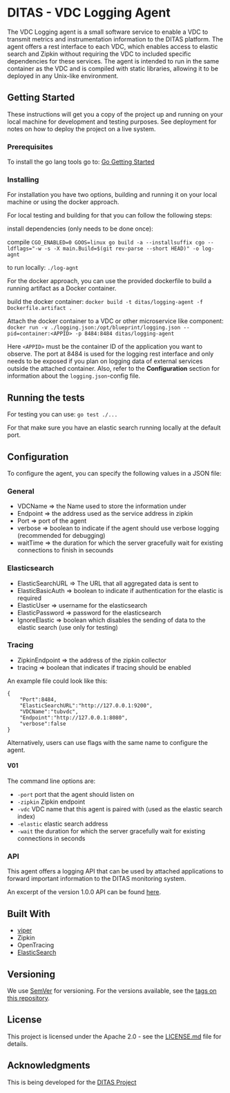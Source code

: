 # DITAS - VDC Logging Agent

The VDC Logging agent is a small software service to enable a VDC to transmit metrics and instrumentation information to the DITAS platform.
The agent offers a rest interface to each VDC, which enables access to elastic search and Zipkin without requiring the VDC to included specific dependencies for these services.
The agent is intended to run in the same container as the VDC and is compiled with static libraries, allowing it to be deployed in any Unix-like environment.

## Getting Started

These instructions will get you a copy of the project up and running on your local machine for development and testing purposes. See deployment for notes on how to deploy the project on a live system.

### Prerequisites

To install the go lang tools go to: [Go Getting Started](https://golang.org/doc/install)

### Installing

For installation you have two options, building and running it on your local machine or using the docker approach.

For local testing and building for that you can follow the following steps:

install dependencies (only needs to be done once):

compile
`CGO_ENABLED=0 GOOS=linux go build -a --installsuffix cgo --ldflags="-w -s -X main.Build=$(git rev-parse --short HEAD)" -o log-agnt`

to run locally:
`./log-agnt`

For the docker approach, you can use the provided dockerfile to build a running artifact as a Docker container.

build the docker container:
`docker build -t ditas/logging-agent -f Dockerfile.artifact . `

Attach the docker container to a VDC or other microservice like component:
`docker run -v ./logging.json:/opt/blueprint/logging.json --pid=container:<APPID> -p 8484:8484 ditas/logging-agent`

Here `<APPID>` must be the container ID of the application you want to observe. The port at 8484 is used for the logging rest interface and only needs to be exposed if you plan on logging data of external services outside the attached container. Also, refer to the **Configuration** section for information about the `logging.json`-config file.

## Running the tests

For testing you can use:
`go test ./...`

For that make sure you have an elastic search running locally at the default port. 


## Configuration
To configure the agent, you can specify the following values in a JSON file:
### General
 * VDCName => the Name used to store the information under
 * Endpoint => the address used as the service address in zipkin
 * Port => port of the agent
 * verbose => boolean to indicate if the agent should use verbose logging (recommended for debugging)
 * waitTime => the duration for which the server gracefully wait for existing connections to finish in secounds
 ### Elasticsearch
 * ElasticSearchURL => The URL that all aggregated data is sent to
 * ElasticBasicAuth => boolean to indicate if authentication for the elastic is required
 * ElasticUser => username for the elasticsearch
 * ElasticPassword => password for the elasticsearch
 * IgnoreElastic => boolean which disables the sending of data to the elastic search (use only for testing)
### Tracing
 * ZipkinEndpoint => the address of the zipkin collector
 * tracing => boolean that indicates if tracing should be enabled 

An example file could look like this:
```
{
    "Port":8484,
    "ElasticSearchURL":"http://127.0.0.1:9200",
    "VDCName":"tubvdc",
    "Endpoint":"http://127.0.0.1:8080",
    "verbose":false
}
```

Alternatively, users can use flags with the same name to configure the agent.

#### V01
The command line options are:
 - `-port` port that the agent should listen on
 - `-zipkin` Zipkin endpoint 
 - `-vdc`  VDC name that this agent is paired with (used as the elastic search index)
 - `-elastic` elastic search address
 - `-wait` the duration for which the server gracefully wait for existing connections in seconds

### API
This agent offers a logging API that can be used by attached applications to forward important information to the DITAS monitoring system.

An excerpt of the version 1.0.0 API can be found [here](https://github.com/DITAS-Project/VDC-Logging-Agent/blob/master/api/swagger.v1.yml). 

## Built With

* [viper](https://github.com/spf13/viper)
* Zipkin
* OpenTracing
* [ElasticSearch](https://www.elastic.co/)

## Versioning

We use [SemVer](http://semver.org/) for versioning. For the versions available, see the [tags on this repository](https://github.com/your/project/tags). 

## License

This project is licensed under the Apache 2.0 - see the [LICENSE.md](LICENSE.md) file for details.

## Acknowledgments

This is being developed for the [DITAS Project](https://www.ditas-project.eu/)
